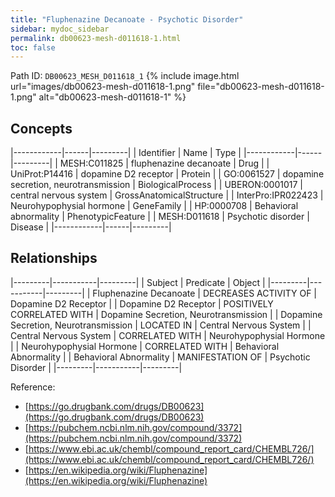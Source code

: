 ```yaml
---
title: "Fluphenazine Decanoate - Psychotic Disorder"
sidebar: mydoc_sidebar
permalink: db00623-mesh-d011618-1.html
toc: false 
---
```



Path ID: `DB00623_MESH_D011618_1`
{% include image.html url="images/db00623-mesh-d011618-1.png" file="db00623-mesh-d011618-1.png" alt="db00623-mesh-d011618-1" %}

## Concepts

|------------|------|---------|
| Identifier | Name | Type    |
|------------|------|---------|
| MESH:C011825 | fluphenazine decanoate | Drug |
| UniProt:P14416 | dopamine D2 receptor | Protein |
| GO:0061527 | dopamine secretion, neurotransmission | BiologicalProcess |
| UBERON:0001017 | central nervous system | GrossAnatomicalStructure |
| InterPro:IPR022423 | Neurohypophysial hormone | GeneFamily |
| HP:0000708 | Behavioral abnormality | PhenotypicFeature |
| MESH:D011618 | Psychotic disorder | Disease |
|------------|------|---------|

## Relationships

|---------|-----------|---------|
| Subject | Predicate | Object  |
|---------|-----------|---------|
| Fluphenazine Decanoate | DECREASES ACTIVITY OF | Dopamine D2 Receptor |
| Dopamine D2 Receptor | POSITIVELY CORRELATED WITH | Dopamine Secretion, Neurotransmission |
| Dopamine Secretion, Neurotransmission | LOCATED IN | Central Nervous System |
| Central Nervous System | CORRELATED WITH | Neurohypophysial Hormone |
| Neurohypophysial Hormone | CORRELATED WITH | Behavioral Abnormality |
| Behavioral Abnormality | MANIFESTATION OF | Psychotic Disorder |
|---------|-----------|---------|

Reference: 
  - [https://go.drugbank.com/drugs/DB00623](https://go.drugbank.com/drugs/DB00623)
  - [https://pubchem.ncbi.nlm.nih.gov/compound/3372](https://pubchem.ncbi.nlm.nih.gov/compound/3372)
  - [https://www.ebi.ac.uk/chembl/compound_report_card/CHEMBL726/](https://www.ebi.ac.uk/chembl/compound_report_card/CHEMBL726/)
  - [https://en.wikipedia.org/wiki/Fluphenazine](https://en.wikipedia.org/wiki/Fluphenazine)
